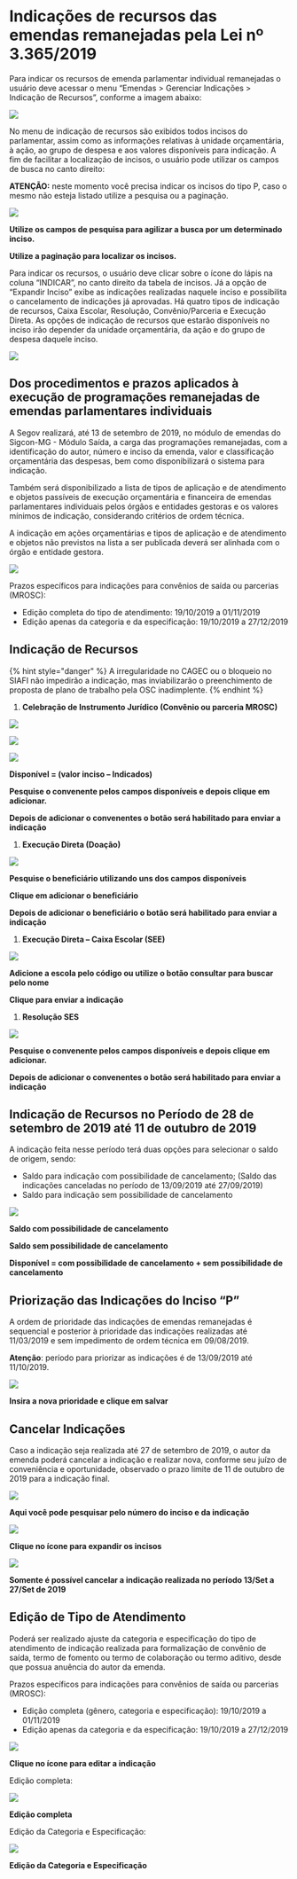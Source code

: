 # Indicações de recursos das emendas remanejadas pela Lei nº 3.365/2019

Para indicar os recursos de emenda parlamentar individual remanejadas o usuário deve acessar o menu “Emendas &gt; Gerenciar Indicações &gt; Indicação de Recursos”, conforme a imagem abaixo:

![](.gitbook/assets/0%20%286%29.png)

No menu de indicação de recursos são exibidos todos incisos do parlamentar, assim como as informações relativas à unidade orçamentária, à ação, ao grupo de despesa e aos valores disponíveis para indicação. A fim de facilitar a localização de incisos, o usuário pode utilizar os campos de busca no canto direito:

**ATENÇÃO:** neste momento você precisa indicar os incisos do tipo P, caso o mesmo não esteja listado utilize a pesquisa ou a paginação.

![](.gitbook/assets/1%20%289%29.png)

**Utilize os campos de pesquisa para agilizar a busca por um determinado inciso.**

**Utilize a paginação para localizar os incisos.**

Para indicar os recursos, o usuário deve clicar sobre o ícone do lápis na coluna “INDICAR”, no canto direito da tabela de incisos. Já a opção de “Expandir Inciso” exibe as indicações realizadas naquele inciso e possibilita o cancelamento de indicações já aprovadas. Há quatro tipos de indicação de recursos, Caixa Escolar, Resolução, Convênio/Parceria e Execução Direta. As opções de indicação de recursos que estarão disponíveis no inciso irão depender da unidade orçamentária, da ação e do grupo de despesa daquele inciso.

![](.gitbook/assets/2%20%2813%29.png)

## Dos procedimentos e prazos aplicados à execução de programações remanejadas de emendas parlamentares individuais

A Segov realizará, até 13 de setembro de 2019, no módulo de emendas do Sigcon-MG - Módulo Saída, a carga das programações remanejadas, com a identificação do autor, número e inciso da emenda, valor e classificação orçamentária das despesas, bem como disponibilizará o sistema para indicação.

Também será disponibilizado a lista de tipos de aplicação e de atendimento e objetos passíveis de execução orçamentária e financeira de emendas parlamentares individuais pelos órgãos e entidades gestoras e os valores mínimos de indicação, considerando critérios de ordem técnica.

A indicação em ações orçamentárias e tipos de aplicação e de atendimento e objetos não previstos na lista a ser publicada deverá ser alinhada com o órgão e entidade gestora.

![](.gitbook/assets/3%20%283%29.png)

  
Prazos específicos para indicações para convênios de saída ou parcerias \(MROSC\):

* Edição completa do tipo de atendimento: 19/10/2019 a 01/11/2019
* Edição apenas da categoria e da especificação: 19/10/2019 a 27/12/2019

## Indicação de Recursos

  
 

{% hint style="danger" %}
A irregularidade no CAGEC ou o bloqueio no SIAFI não impedirão a indicação, mas inviabilizarão o preenchimento de proposta de plano de trabalho pela OSC inadimplente.
{% endhint %}

1. **Celebração de Instrumento Jurídico \(Convênio ou parceria MROSC\)**

![](.gitbook/assets/5%20%288%29.png)

![](.gitbook/assets/6%20%283%29.png)

![](.gitbook/assets/7%20%282%29.png)

**Disponível = \(valor inciso – Indicados\)**

**Pesquise o convenente pelos campos disponíveis e depois clique em adicionar.**

**Depois de adicionar o convenentes o botão será habilitado para enviar a indicação**

1. **Execução Direta \(Doação\)**

![](.gitbook/assets/8%20%283%29.png)

**Pesquise o beneficiário utilizando uns dos campos disponíveis**

**Clique em adicionar o beneficiário**

**Depois de adicionar o beneficiário o botão será habilitado para enviar a indicação**

1. **Execução Direta – Caixa Escolar \(SEE\)**

![](.gitbook/assets/9%20%282%29.png)

**Adicione a escola pelo código ou utilize o botão consultar para buscar pelo nome**

**Clique para enviar a indicação**

1. **Resolução SES**

![](.gitbook/assets/10%20%281%29.png)

**Pesquise o convenente pelos campos disponíveis e depois clique em adicionar.**

**Depois de adicionar o convenentes o botão será habilitado para enviar a indicação**

## Indicação de Recursos no Período de 28 de setembro de 2019 até 11 de outubro de 2019

A indicação feita nesse período terá duas opções para selecionar o saldo de origem, sendo:

* Saldo para indicação com possibilidade de cancelamento; \(Saldo das indicações canceladas no período de 13/09/2019 até 27/09/2019\)
* Saldo para indicação sem possibilidade de cancelamento

![](.gitbook/assets/11%20%281%29.png)

**Saldo com possibilidade de cancelamento**

**Saldo sem possibilidade de cancelamento**

**Disponível = com possibilidade de cancelamento + sem possibilidade de cancelamento**

## Priorização das Indicações do Inciso “P”

A ordem de prioridade das indicações de emendas remanejadas é sequencial e posterior à prioridade das indicações realizadas até 11/03/2019 e sem impedimento de ordem técnica em 09/08/2019.

**Atenção**: período para priorizar as indicações é de 13/09/2019 até 11/10/2019.

![](.gitbook/assets/12%20%281%29.png)

**Insira a nova prioridade e clique em salvar**

## Cancelar Indicações

Caso a indicação seja realizada até 27 de setembro de 2019, o autor da emenda poderá cancelar a indicação e realizar nova, conforme seu juízo de conveniência e oportunidade, observado o prazo limite de 11 de outubro de 2019 para a indicação final.

![](.gitbook/assets/13%20%281%29.png)

**Aqui você pode pesquisar pelo número do inciso e da indicação**

![](.gitbook/assets/14.png)

**Clique no ícone para expandir os incisos**

![](.gitbook/assets/15%20%281%29.png)

**Somente é possível cancelar a indicação realizada no período 13/Set a 27/Set de 2019**

## Edição de Tipo de Atendimento

Poderá ser realizado ajuste da categoria e especificação do tipo de atendimento de indicação realizada para formalização de convênio de saída, termo de fomento ou termo de colaboração ou termo aditivo, desde que possua anuência do autor da emenda.

Prazos específicos para indicações para convênios de saída ou parcerias \(MROSC\):

* Edição completa \(gênero, categoria e especificação\): 19/10/2019 a 01/11/2019
* Edição apenas da categoria e da especificação: 19/10/2019 a 27/12/2019

![](.gitbook/assets/16.png)

**Clique no ícone para editar a indicação**

Edição completa:

![](.gitbook/assets/17.png)

**Edição completa**

Edição da Categoria e Especificação:

![](.gitbook/assets/image%20%283%29.png)

  
**Edição da Categoria e Especificação**


